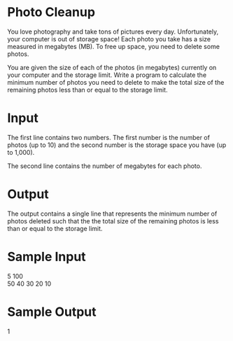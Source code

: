 # Photo Cleanup

You love photography and take tons of pictures every day. Unfortunately, your computer is out of storage space! Each photo you take has a size measured in megabytes (MB). To free up space, you need to delete some photos.

You are given the size of each of the photos (in megabytes) currently on your computer and the storage limit. Write a program to calculate the minimum number of photos you need to delete to make the total size of the remaining photos less than or equal to the storage limit.

# Input

The first line contains two numbers. The first number is the number of photos (up to 10) and the second number is the storage space you have (up to 1,000). 

The second line contains the number of megabytes for each photo.

# Output

The output contains a single line that represents the minimum number of photos deleted such that the the total size of the remaining photos is less than or equal to the storage limit.

# Sample Input

5 100  
50 40 30 20 10

# Sample Output

1